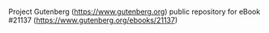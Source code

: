 Project Gutenberg (https://www.gutenberg.org) public repository for eBook #21137 (https://www.gutenberg.org/ebooks/21137)
